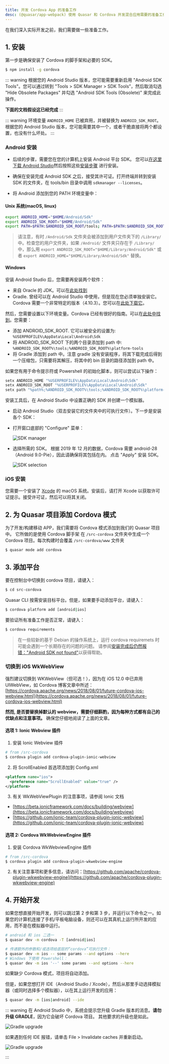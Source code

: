 ```yaml
---
title: 开发 Cordova App 的准备工作
desc: (@quasar/app-webpack) 使用 Quasar 和 Cordova 开发混合应用需要的准备工作。
---
```


在我们深入实际开发之前，我们需要做一些准备工作。

## 1. 安装
第一步是确保安装了 Cordova 的脚手架和必要的 SDK。

```bash
$ npm install -g cordova
```

::: warning
根据您的 Android Studio 版本，您可能需要重新启用 "Android SDK Tools"。您可以通过转到 "Tools > SDK Manager > SDK Tools”，然后取消勾选 "Hide Obsolete Packages" 并勾选 "Android SDK Tools (Obsolete)" 来完成此操作。

**下面的文档假设这已经完成**
:::

::: warning
环境变量  `ANDROID_HOME`  已被弃用，并被替换为  `ANDROID_SDK_ROOT`。根据您的 Android Studio 版本，您可能需要其中一个，或者干脆直接将两个都设置，也没有什么坏处。
:::

### Android 安装

* 后续的步骤，需要您在您的计算机上安装 Android 平台 SDK。 您可以[在这里下载 Android Studio](https://developer.android.com/studio/index.html)然后按照这些[安装步骤](https://developer.android.com/studio/install.html) 进行安装。

* 确保在安装完成 Android SDK 之后，接受其许可证。打开终端并转到安装 SDK 的文件夹，在 tools/bin 目录中调用 `sdkmanager --licenses`。

* 将 Android 添加到您的 PATH 环境变量中：

#### Unix 系统(macOS, linux)

```bash
export ANDROID_HOME="$HOME/Android/Sdk"
export ANDROID_SDK_ROOT="$HOME/Android/Sdk"
export PATH=$PATH:$ANDROID_SDK_ROOT/tools; PATH=$PATH:$ANDROID_SDK_ROOT/platform-tools
```

> 请注意，有时 `/Android/Sdk` 文件夹会被添加到用户文件夹下的 `/Library/` 中。检查您的用户文件夹，如果 `/Android/` 文件夹只存在于 `/Library/` 中，那么用 `export ANDROID_SDK_ROOT="$HOME/Library/Android/Sdk"` 或者 `export ANDROID_HOME="$HOME/Library/Android/Sdk"` 替换。

#### Windows

安装 Android Studio 后，您需要再安装两个软件：
* 来自 Oracle 的 JDK。可以在[此处找到](https://www.oracle.com/technetwork/java/javase/downloads/jdk8-downloads-2133151.html)
* Gradle. 曾经可以在 Android Studio 中使用，但是现在您必须单独安装它。Cordova 需要一个非常特定的版本（4.10.3）。您可以在[此处下载它](https://downloads.gradle-dn.com/distributions/gradle-4.10.3-all.zip)。

然后，您需要设置以下环境变量。Cordova 已经有很好的指南。可以在[此处中找到](https://cordova.apache.org/docs/en/latest/guide/platforms/android/#setting-environment-variables)。您需要：

* 添加 ANDROID_SDK_ROOT. 它可以被安全的设置为: `%USERPROFILE%\AppData\Local\Android\Sdk`
* 将 ANDROID_SDK_ROOT 下的两个目录添加到 path 中:   `%ANDROID_SDK_ROOT%\tools;%ANDROID_SDK_ROOT%\platform-tools`
* 将 Gradle 添加到 path 中。注意 gradle 没有安装程序，将其下载完成后得到一个压缩包，只需要将其解压，将其中的 bin 目录的路径添加到 path 中。

如果您有用于命令提示符或 Powershell 的初始化脚本，则可以尝试以下操作：
```bash
setx ANDROID_HOME "%USERPROFILE%\AppData\Local\Android\Sdk"
setx ANDROID_SDK_ROOT "%USERPROFILE%\AppData\Local\Android\Sdk"
setx path "%path%;%ANDROID_SDK_ROOT%\tools;%ANDROID_SDK_ROOT%\platform-tools;<gradle_path>\bin;"
```

安装工具后，在 Android Studio 中设置正确的 SDK 并创建一个模拟器。

* 启动 Android Studio（双击安装它的文件夹中的可执行文件）。下一步是安装各个 SDK：

* 打开窗口底部的 "Configure" 菜单：

  ![SDK manager](https://cdn.quasar.dev/img/Android-Studio-SDK-Menu.png "SDK manager")

* 选择所需的 SDK。 根据 2019 年 12 月的数据，Cordova 需要 android-28（Android 9.0-Pie），因此请确保将其包括在内。 点击 "Apply" 安装 SDK。

  ![SDK selection](https://cdn.quasar.dev/img/Android-Studio-SDK-selection.png "SDK selection")

### iOS 安装

您需要一个安装了 [Xcode](https://developer.apple.com/xcode/) 的 macOS 系统。安装后，请打开 Xcode 以获取许可证提示。接受许可证，然后可以将其关闭。

## 2. 为 Quasar 项目添加 Cordova 模式

为了开发/构建移动 APP，我们需要将 Cordova 模式添加到我们的 Quasar 项目中。 它所做的是使用 Cordova 脚手架 在 `/src-cordova` 文件夹中生成一个 Cordova 项目。每次构建时会覆盖 `/src-cordova/www` 文件夹

```bash
$ quasar mode add cordova
```

## 3. 添加平台
要在控制台中切换到 cordova 项目，请键入：

```bash
$ cd src-cordova
```

Quasar CLI 按需安装目标平台。但是，如果要手动添加平台，请键入：

```bash
$ cordova platform add [android|ios]
```
要验证所有准备工作是否正常，请键入：

```bash
$ cordova requirements
```

> 在一些较新的基于 Debian 的操作系统上，运行 cordova requiremets 时可能会遇到一个长期存在的问题的问题。 请参阅[安装完成后仍然报错："Android SDK not found"](/quasar-cli-webpack/developing-cordova-apps/troubleshooting-and-tips#Android-SDK-not-found-after-installation-of-the-SDK)以获得帮助。


### 切换到 iOS WkWebView

强烈建议切换到 WKWebView（但可选！），因为在 iOS 12.0 中已弃用 UIWebView，如 Cordova 博客文章中所述：
 [https://cordova.apache.org/news/2018/08/01/future-cordova-ios-webview.html](https://cordova.apache.org/news/2018/08/01/future-cordova-ios-webview.html)

**然而, 是否要替换掉默认的 webview，需要仔细斟酌，因为每种方式都有自己的优缺点和注意事项。** 确保您仔细地阅读了上面的文章。

#### 选项 1: Ionic Webview 插件

1. 安装 Ionic Webview 插件

```bash
# from /src-cordova
$ cordova plugin add cordova-plugin-ionic-webview
```

2. 将 ScrollEnabled 首选项添加到 Config.xml

```xml
<platform name="ios">
  <preference name="ScrollEnabled" value="true" />
</platform>
```

3. 有关 WkWebViewPlugin 的注意事项，请参阅 Ionic 文档
  * [https://beta.ionicframework.com/docs/building/webview](https://beta.ionicframework.com/docs/building/webview)
  * [https://github.com/ionic-team/cordova-plugin-ionic-webview](https://github.com/ionic-team/cordova-plugin-ionic-webview)

#### 选项 2: Cordova WkWebviewEngine 插件

1. 安装 Cordova WkWebviewEngine 插件

```bash
# from /src-cordova
$ cordova plugin add cordova-plugin-wkwebview-engine
```

2. 有关注意事项和更多信息，请访问：[https://github.com/apache/cordova-plugin-wkwebview-engine](https://github.com/apache/cordova-plugin-wkwebview-engine)

## 4. 开始开发
如果您想直接开始开发，则可以跳过第 2 步和第 3 步，并运行以下命令之一。如果您的计算机连接了手机/平板电脑设备，则还可以在其真机上运行所开发的应用，而不是在模拟器中运行。

```bash
# android 和 ios 二选一
$ quasar dev -m cordova -T [android|ios]

# 传递额外的参数和/或选项给底层的“cordova”可执行文件：
$ quasar dev -m ios -- some params --and options --here
# Windows 下使用 Powershell：
$ quasar dev -m ios '--' some params --and options --here
```
如果缺少 Cordova 模式，项目将自动添加。

但是，如果您想打开 IDE（Android Studio / Xcode），然后从那里手动选择模拟器（或同时选择多个模拟器），以在其上运行开发的应用：

```bash
$ quasar dev -m [ios|android] --ide
```

::: warning
在 Android Studio 中，系统会提示您升级 Gradle 版本的消息。**请勿升级 GRADLE**，因为它会破坏 Cordova 项目。 其他要求的升级也是如此。

<img src="https://cdn.quasar.dev/img/gradle-upgrade-notice.png" alt="Gradle upgrade" class="q-my-md fit rounded-borders" style="max-width: 350px">

如果遇到任何 IDE 报错，请单击 File > Invalidate caches 并重新启动。

<img src="https://cdn.quasar.dev/img/gradle-invalidate-cache.png" alt="Gradle upgrade" class="q-mt-md fit rounded-borders" style="max-width: 350px">

:::
